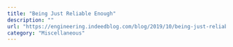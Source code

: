 ```yaml
---
title: "Being Just Reliable Enough"
description: ""
url: "https://engineering.indeedblog.com/blog/2019/10/being-just-reliable-enough/"
category: "Miscellaneous"
---
```

